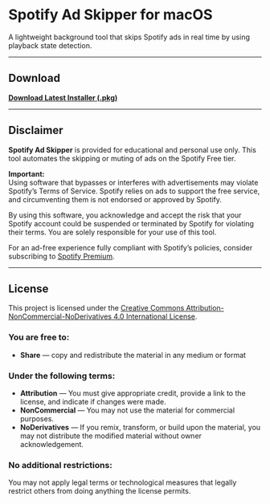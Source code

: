 # Spotify Ad Skipper for macOS

A lightweight background tool that skips Spotify ads in real time by using playback state detection.

---

## Download

[**Download Latest Installer (.pkg)**](https://github.com/aadisaraf/Spotify_Ad_Bypass/releases/download/v1.0/SpotifyAdSkipper.pkg)

---

## Disclaimer

**Spotify Ad Skipper** is provided for educational and personal use only. This tool automates the skipping or muting of ads on the Spotify Free tier.

**Important:**  
Using software that bypasses or interferes with advertisements may violate Spotify’s Terms of Service. Spotify relies on ads to support the free service, and circumventing them is not endorsed or approved by Spotify.

By using this software, you acknowledge and accept the risk that your Spotify account could be suspended or terminated by Spotify for violating their terms. You are solely responsible for your use of this tool.

For an ad-free experience fully compliant with Spotify’s policies, consider subscribing to [Spotify Premium](https://www.spotify.com/premium).

---

## License

This project is licensed under the [Creative Commons Attribution-NonCommercial-NoDerivatives 4.0 International License](https://creativecommons.org/licenses/by-nc-nd/4.0/legalcode).

### You are free to:
- **Share** — copy and redistribute the material in any medium or format

### Under the following terms:
- **Attribution** — You must give appropriate credit, provide a link to the license, and indicate if changes were made.
- **NonCommercial** — You may not use the material for commercial purposes.
- **NoDerivatives** — If you remix, transform, or build upon the material, you may not distribute the modified material without owner acknowledgement.

### No additional restrictions:
You may not apply legal terms or technological measures that legally restrict others from doing anything the license permits.
